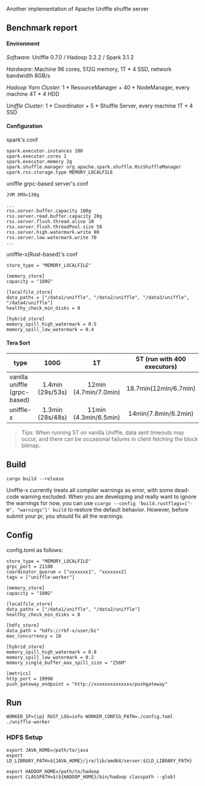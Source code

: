 Another implementation of Apache Uniffle shuffle server

## Benchmark report

#### Environment
_Software_: Uniffle 0.7.0 / Hadoop 3.2.2 / Spark 3.1.2

_Hardware_: Machine 96 cores, 512G memory, 1T * 4 SSD, network bandwidth 8GB/s

_Hadoop Yarn Cluster_: 1 * ResourceManager + 40 * NodeManager, every machine 4T * 4 HDD

_Uniffle Cluster_: 1 * Coordinator + 5 * Shuffle Server, every machine 1T * 4 SSD

#### Configuration
spark's conf
``` 
spark.executor.instances 100
spark.executor.cores 1
spark.executor.memory 2g
spark.shuffle.manager org.apache.spark.shuffle.RssShuffleManager
spark.rss.storage.type MEMORY_LOCALFILE
``` 

uniffle grpc-based server's conf
``` 
JVM XMX=130g

...
rss.server.buffer.capacity 100g
rss.server.read.buffer.capacity 20g
rss.server.flush.thread.alive 10
rss.server.flush.threadPool.size 50
rss.server.high.watermark.write 80
rss.server.low.watermark.write 70
...
``` 

uniffle-x(Rust-based)'s conf
```
store_type = "MEMORY_LOCALFILE"

[memory_store]
capacity = "100G"

[localfile_store]
data_paths = ["/data1/uniffle", "/data2/uniffle", "/data3/uniffle", "/data4/uniffle"]
healthy_check_min_disks = 0

[hybrid_store]
memory_spill_high_watermark = 0.5
memory_spill_low_watermark = 0.4
``` 

#### Tera Sort
| type                         |       100G       |           1T          | 5T (run with 400 executors) |
|------------------------------|:----------------:|:---------------------:|:---------------------------:|
| vanilla uniffle (grpc-based) | 1.4min (29s/53s) | 12min (4.7min/7.0min) |    18.7min(12min/6.7min)    |
| uniffle-x                    | 1.3min (28s/48s) | 11min (4.3min/6.5min) |    14min(7.8min/6.2min)     |

> Tips: When running 5T on vanilla Uniffle, data sent timeouts may occur, and there can be occasional failures in client fetching the block bitmap.

## Build

`cargo build --release`

Uniffle-x currently treats all compiler warnings as error, with some dead-code warning excluded. When you are developing
and really want to ignore the warnings for now, you can use `ccargo --config 'build.rustflags=["-W", "warnings"]' build`
to restore the default behavior. However, before submit your pr, you should fix all the warnings.


## Config

config.toml as follows:

``` 
store_type = "MEMORY_LOCALFILE"
grpc_port = 21100
coordinator_quorum = ["xxxxxxx1", "xxxxxxx2]
tags = ["uniffle-worker"]

[memory_store]
capacity = "100G"

[localfile_store]
data_paths = ["/data1/uniffle", "/data2/uniffle"]
healthy_check_min_disks = 0

[hdfs_store]
data_path = "hdfs://rbf-x/user/bi"
max_concurrency = 10

[hybrid_store]
memory_spill_high_watermark = 0.8
memory_spill_low_watermark = 0.2
memory_single_buffer_max_spill_size = "256M"

[metrics]
http_port = 19998
push_gateway_endpoint = "http://xxxxxxxxxxxxxx/pushgateway"
``` 

## Run

`WORKER_IP={ip} RUST_LOG=info WORKER_CONFIG_PATH=./config.toml ./uniffle-worker`

### HDFS Setup 

```shell
export JAVA_HOME=/path/to/java
export LD_LIBRARY_PATH=${JAVA_HOME}/jre/lib/amd64/server:${LD_LIBRARY_PATH}

export HADOOP_HOME=/path/to/hadoop
export CLASSPATH=$(${HADOOP_HOME}/bin/hadoop classpath --glob)
``` 